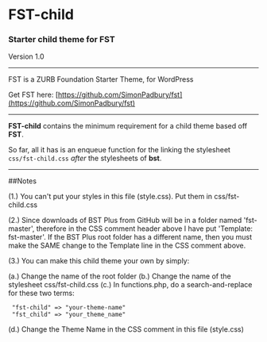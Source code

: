 FST-child
=========

### Starter child theme for FST

Version 1.0

-----

FST is a ZURB Foundation Starter Theme, for WordPress

Get FST here: [https://github.com/SimonPadbury/fst](https://github.com/SimonPadbury/fst)

-----

**FST-child** contains the minimum requirement for a child theme based off **FST**.

So far, all it has is an enqueue function for the linking the stylesheet `css/fst-child.css` *after* the stylesheets of **bst**.

-----

##Notes

(1.) You can't put your styles in this file (style.css). Put them in css/fst-child.css

(2.) Since downloads of BST Plus from GitHub will be in a folder named 'fst-master', therefore in the CSS comment header above I have put 'Template: fst-master'. If the BST Plus root folder has a different name, then you must make the SAME change to the Template line in the CSS comment above.

(3.) You can make this child theme your own by simply:

(a.) Change the name of the root folder
(b.) Change the name of the stylesheet css/fst-child.css
(c.) In functions.php, do a search-and-replace for these two terms:

     "fst-child" => "your-theme-name"
     "fst_child" => "your_theme_name"

(d.) Change the Theme Name in the CSS comment in this file (style.css)
